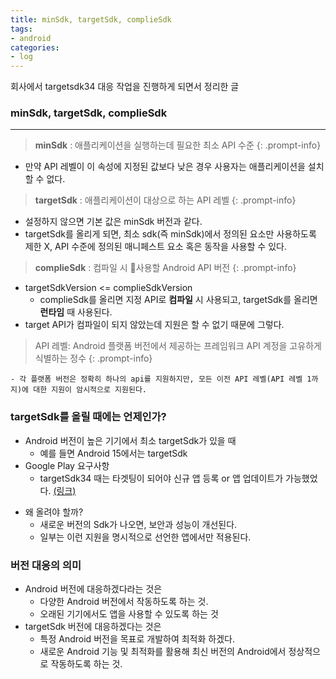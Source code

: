 ```yaml
---
title: minSdk, targetSdk, complieSdk
tags:
- android
categories:
- log
---
```


회사에서 targetsdk34 대응 작업을 진행하게 되면서 정리한 글
### minSdk, targetSdk, complieSdk
----

> **minSdk** : 애플리케이션을 실행하는데 필요한 최소 API 수준
{: .prompt-info}

- 만약 API 레벨이 이 속성에 지정된 값보다 낮은 경우 사용자는 애플리케이션을 설치할 수 없다.

> **targetSdk** : 애플리케이션이 대상으로 하는 API 레벨
{: .prompt-info}

- 설정하지 않으면 기본 값은 minSdk 버전과 같다.
- targetSdk를 올리게 되면, 최소 sdk(즉 minSdk)에서 정의된 요소만 사용하도록 제한 X, API 수준에 정의된 매니페스트 요소 혹은 동작을 사용할 수 있다.

> **complieSdk** : 컴파일 시 사용할 Android API 버전
{: .prompt-info}

- targetSdkVersion <= complieSdkVersion
	- complieSdk를 올리면 지정 API로 **컴파일** 시 사용되고, targetSdk를 올리면 **런타임** 때 사용된다.
- target API가 컴파일이 되지 않았는데 지원은 할 수 없기 때문에 그렇다.

> API 레벨: Android 플랫폼 버전에서 제공하는 프레임워크 API 계정을 고유하게 식별하는 정수
{: .prompt-info}

 	- 각 플랫폼 버전은 정확히 하나의 api를 지원하지만, 모든 이전 API 레벨(API 레벨 1까지)에 대한 지원이 암시적으로 지원된다.

### targetSdk를 올릴 때에는 언제인가?
- Android 버전이 높은 기기에서 최소 targetSdk가 있을 때
	- 예를 들면 Android 15에서는 targetSdk 
- Google Play 요구사항
	- targetSdk34 때는 타겟팅이 되어야 신규 앱 등록 or 앱 업데이트가 가능했었다. [(링크)](https://support.google.com/googleplay/android-developer/answer/11926878?hl=ko)
* 왜 올려야 할까?
	* 새로운 버전의 Sdk가 나오면, 보안과 성능이 개선된다.
    - 일부는 이런 지원을 명시적으로 선언한 앱에서만 적용된다.

### 버전 대응의 의미
* Android 버전에 대응하겠다라는 것은
    * 다양한 Android 버전에서 작동하도록 하는 것.
    * 오래된 기기에서도 앱을 사용할 수 있도록 하는 것
* targetSdk 버전에 대응하겠다는 것은
    * 특정 Android 버전을 목표로 개발하여 최적화 하겠다.
    * 새로운 Android 기능 및 최적화를 활용해 최신 버전의 Android에서 정상적으로 작동하도록 하는 것.
